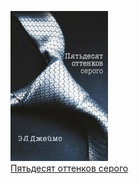 ![](Пятьдесят%20оттенков%20серого.jpg)  
[Пятьдесят оттенков серого](Пятьдесят%20оттенков%20серого.txt)
